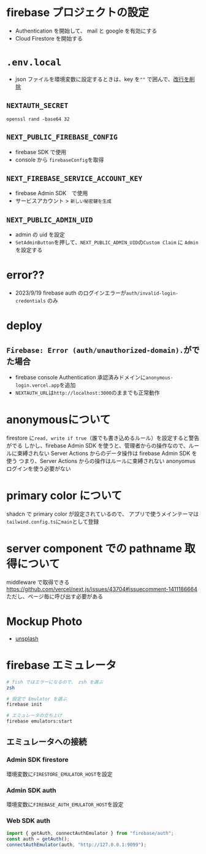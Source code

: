 # firebase プロジェクトの設定
- Authentication を開始して、 mail と google を有効にする
- Cloud Firestore を開始する


# `.env.local`
- json ファイルを環境変数に設定するときは、key を`""` で囲んで、[改行を削除](https://www.textfixer.com/tools/remove-line-breaks.php)
## `NEXTAUTH_SECRET`
```shell
openssl rand -base64 32
```
## `NEXT_PUBLIC_FIREBASE_CONFIG`
- firebase SDK で使用
- console から `firebaseConfig`を取得

## `NEXT_FIREBASE_SERVICE_ACCOUNT_KEY`
- firebase Admin SDK　で使用
- サービスアカウント > `新しい秘密鍵を生成`

## `NEXT_PUBLIC_ADMIN_UID`
- admin の uid を設定
- `SetAdminButton`を押して、`NEXT_PUBLIC_ADMIN_UID`の`Custom Claim` に `Admin` を設定する

# error??
- 2023/9/19 firebase auth のログインエラーが`auth/invalid-login-credentials` のみ


# deploy
## `Firebase: Error (auth/unauthorized-domain).`がでた場合
- firebase console Authentication 承認済みドメインに`anonymous-login.vercel.app`を追加
- `NEXTAUTH_URL`は`http://localhost:3000`のままでも正常動作

# anonymousについて
firestore に`read, write if true`（誰でも書き込めるルール）を設定すると警告がでる
しかし、firebase Admin SDK を使うと、管理者からの操作なので、ルールに束縛されない
Server Actions からのデータ操作は firebase Admin SDK を使う
つまり、Server Actions からの操作はルールに束縛されない
anonyomus ログインを使う必要がない

# primary color について
shadcn で primary color が設定されているので、
アプリで使うメインテーマは`tailwind.config.ts`に`main`として登録

# server component での pathname 取得について
middleware で取得できる
https://github.com/vercel/next.js/issues/43704#issuecomment-1411186664
ただし、ページ毎に呼び出す必要がある

# Mockup Photo
-  [unsplash](https://source.unsplash.com/random)

# firebase エミュレータ
```zsh
# fish ではエラーになるので、 zsh を選ぶ
zsh

# 設定で Emulator を選ぶ
firebase init

# エミュレータの立ち上げ
firebase emulators:start
```

## エミュレータへの接続
### Admin SDK firestore
環境変数に`FIRESTORE_EMULATOR_HOST`を設定
### Admin SDK auth
環境変数に`FIREBASE_AUTH_EMULATOR_HOST`を設定
### Web SDK auth
```js
import { getAuth, connectAuthEmulator } from "firebase/auth";
const auth = getAuth();
connectAuthEmulator(auth, "http://127.0.0.1:9099");
```
